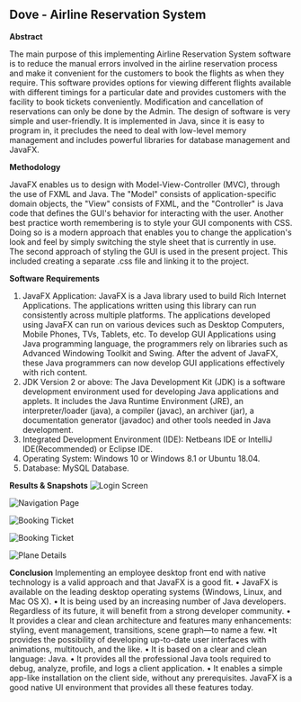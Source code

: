 ## Dove - Airline Reservation System

**Abstract**

The main purpose of this implementing Airline Reservation System software is to reduce the manual errors involved in the airline reservation process and make it convenient for the customers to book the flights as when they require. This software provides options for viewing different flights available with different timings for a particular date and provides customers with the facility to book tickets conveniently. Modification and cancellation of reservations can only be done by the Admin. The design of software is very simple and user-friendly. It is implemented in Java, since it is easy to program in, it precludes the need to deal with low-level memory management and includes powerful libraries for database management and JavaFX.

**Methodology**

JavaFX enables us to design with Model-View-Controller (MVC), through the use of FXML and Java. The "Model" consists of application-specific domain objects, the "View" consists of FXML, and the "Controller" is Java code that defines the GUI's behavior for interacting with the user. Another best practice worth remembering is to style your GUI components with CSS. Doing so is a modern approach that enables you to change the application's look and feel by simply switching the style sheet that is currently in use. The second approach of styling the GUI is used in the present project. This included creating a separate .css file and linking it to the project.

**Software Requirements**

1. JavaFX Application: JavaFX is a Java library used to build Rich Internet Applications. The applications written using this library can run consistently across multiple platforms. The applications developed using JavaFX can run on various devices such as Desktop Computers, Mobile Phones, TVs, Tablets, etc. To develop GUI Applications using Java programming language, the programmers rely on libraries such as Advanced Windowing Toolkit and Swing. After the advent of JavaFX, these Java programmers can now develop GUI applications effectively with rich content. 
2. JDK Version 2 or above: The Java Development Kit (JDK) is a software development environment used for developing Java applications and applets. It includes the Java Runtime Environment (JRE), an interpreter/loader (java), a compiler (javac), an archiver (jar), a documentation generator (javadoc) and other tools needed in Java development. 
3. Integrated Development Environment (IDE): Netbeans IDE or IntelliJ IDE(Recommended) or Eclipse IDE.
 4. Operating System: Windows 10 or Windows 8.1 or Ubuntu 18.04.
 5. Database: MySQL Database. 

**Results & Snapshots**
![Login Screen](https://raw.githubusercontent.com/rajrohit98/Dove/master/ss/1.png?token=AJ5AQLNASBT5GRXIDLLWZZS63N4FQ)


![Navigation Page](https://raw.githubusercontent.com/rajrohit98/Dove/master/ss/2.PNG?token=AJ5AQLM4OUDXCSQVDBU7P7S63N4KS)

![Booking Ticket](https://raw.githubusercontent.com/rajrohit98/Dove/master/ss/3.png?token=AJ5AQLIM3IXA4ZETEGNKOTS63N4RC)

![Booking Ticket](https://raw.githubusercontent.com/rajrohit98/Dove/master/ss/4.PNG?token=AJ5AQLP7SJ3YMCQWSKIGVTC63N4S2)

![Plane Details](https://raw.githubusercontent.com/rajrohit98/Dove/master/ss/5.PNG?token=AJ5AQLLIHVFBYUNAWVPH7XK63N4US)

**Conclusion**
Implementing an employee desktop front end with native technology is a valid approach and that JavaFX is a good fit. • JavaFX is available on the leading desktop operating systems (Windows, Linux, and Mac OS X). • It is being used by an increasing number of Java developers. Regardless of its future, it will benefit from a strong developer community. • It provides a clear and clean architecture and features many enhancements: styling, event management, transitions, scene graph—to name a few. •It provides the possibility of developing up-to-date user interfaces with animations, multitouch, and the like. • It is based on a clear and clean language: Java. • It provides all the professional Java tools required to debug, analyze, profile, and logs a client application. • It enables a simple app-like installation on the client side, without any prerequisites. JavaFX is a good native UI environment that provides all these features today.
